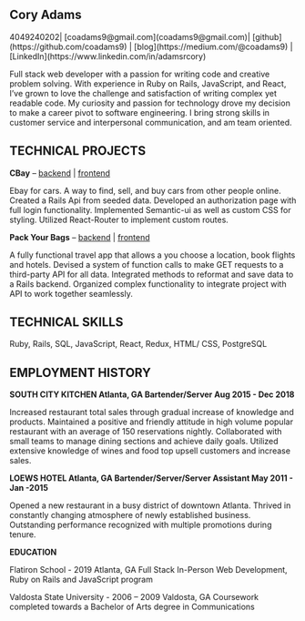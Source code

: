 <h2>Cory Adams</h2>
4049240202| [coadams9@gmail.com](coadams9@gmail.com)| [github](https://github.com/coadams9) | [blog](https://medium.com/@coadams9) | [LinkedIn](https://www.linkedin.com/in/adamsrcory)

<p>Full stack web developer with a passion for writing code and creative problem solving.  With experience in Ruby on Rails, JavaScript, and React, I’ve grown to love the challenge and satisfaction of writing complex yet readable code. My curiosity and passion for technology drove my decision to make a career pivot to software engineering. I bring strong skills in customer service and interpersonal communication, and am team oriented.</p> 

<h2>TECHNICAL PROJECTS</h2>

<appr>**CBay** – [backend](https://github.com/coadams9/car_seller_backend) | [frontend](https://github.com/coadams9/frontend_new)</appr>

<p>Ebay for cars. A way to find, sell, and buy cars from other people online.
Created a Rails Api from seeded data.
Developed an authorization page with full login functionality.
Implemented Semantic-ui as well as custom CSS for styling.
Utilized React-Router to implement custom routes.</p>

<appr>**Pack Your Bags** – [backend](https://github.com/coadams9/mod5-travelapp-backened) | [frontend](https://github.com/coadams9/mod5-travelapp-frontend) </appr>

<p>A fully functional travel app that allows a you choose a location, book flights and hotels.
Devised a system of function calls to make GET requests to a third-party API for all data.
Integrated methods to reformat and save data to a Rails backend.
Organized complex functionality to integrate project with API to work together seamlessly.</p>

<h2>TECHNICAL SKILLS</h2>

<appr>Ruby, Rails, SQL, JavaScript, React, Redux, HTML/ CSS, PostgreSQL</appr>

<h2>EMPLOYMENT HISTORY</h2>

<appr>**SOUTH CITY KITCHEN								Atlanta, GA
Bartender/Server								Aug 2015 - Dec 2018**</appr>
<p>Increased restaurant total sales through gradual increase of knowledge and products.
Maintained a positive and friendly attitude in high volume popular restaurant with an average of 150 reservations nightly.
Collaborated with small teams to manage dining sections and achieve daily goals.
Utilized extensive knowledge of wines and food top upsell customers and increase sales.</p>

<appr>**LOEWS HOTEL								Atlanta, GA
Bartender/Server/Server Assistant						May 2011 - Jan -2015**</appr>
<p>Opened a new restaurant in a busy district of downtown Atlanta.
Thrived in constantly changing atmosphere of newly established business.
Outstanding performance recognized with multiple promotions during tenure.</p>

**EDUCATION**

Flatiron School - 2019 								Atlanta, GA
 Full Stack In-Person Web Development, Ruby on Rails and JavaScript program

Valdosta State University - 2006 – 2009					Valdosta, GA
Coursework completed towards a Bachelor of Arts degree in Communications

